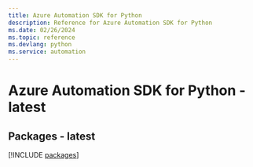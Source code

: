 ```yaml
---
title: Azure Automation SDK for Python
description: Reference for Azure Automation SDK for Python
ms.date: 02/26/2024
ms.topic: reference
ms.devlang: python
ms.service: automation
---
```

# Azure Automation SDK for Python - latest
## Packages - latest
[!INCLUDE [packages](automation-index.md)]
